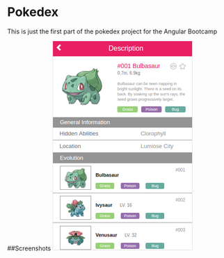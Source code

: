 # Pokedex

This is just the first part of the pokedex project for the Angular Bootcamp


##Screenshots
![First-Screen](sc/screen-1.png)
